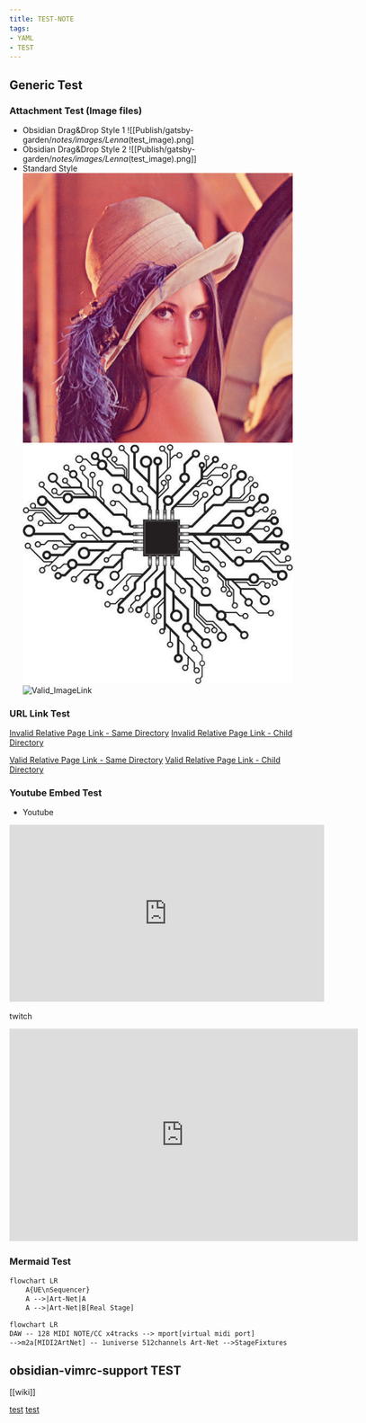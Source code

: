 ```yaml
---
title: TEST-NOTE
tags:
- YAML
- TEST
---
```

## Generic Test
### Attachment Test (Image files)
- Obsidian Drag&Drop Style 1
  ![[Publish/gatsby-garden/_notes/images/Lenna_(test_image).png]
- Obsidian Drag&Drop Style 2
  ![[Publish/gatsby-garden/_notes/images/Lenna_(test_image).png]] 
- Standard Style
  ![Valid_ImageLink](images/lenna.png) 
  ![Valid_ImageLink](images/mental_programming.jpg) 
  ![Valid_ImageLink](/manuals/mental_programming.jpg) 
  
<!-- ![Image](mental_programming.jpg) -->

### URL Link Test
[Invalid Relative Page Link - Same Directory](simple-page.md)
[Invalid Relative Page Link - Child Directory](/nested/subpage_nested.md)

[Valid Relative Page Link - Same Directory](/simple-page)
[Valid Relative Page Link - Child Directory](/nested/subpage_nested)

### Youtube Embed Test
- Youtube
<iframe width="560" height="315" src="https://www.youtube.com/embed/TjAa0wOe5k4" title="YouTube video player" frameborder="0" allow="accelerometer; autoplay; clipboard-write; encrypted-media; gyroscope; picture-in-picture" allowfullscreen></iframe>

twitch
<iframe src="https://player.twitch.tv/?video=134685193&parent=www.example.com" frameborder="0" allowfullscreen="true" scrolling="no" height="378" width="620"></iframe>

### Mermaid Test
```mermaid
flowchart LR
    A{UE\nSequencer}
    A -->|Art-Net|A 
    A -->|Art-Net|B[Real Stage]
```

```mermaid
flowchart LR
DAW -- 128 MIDI NOTE/CC x4tracks --> mport[virtual midi port]
-->m2a[MIDI2ArtNet] -- 1universe 512channels Art-Net -->StageFixtures
```

## obsidian-vimrc-support TEST
[[wiki]]

[test]()
[test](https://github.com/esm7/obsidian-vimrc-support)
